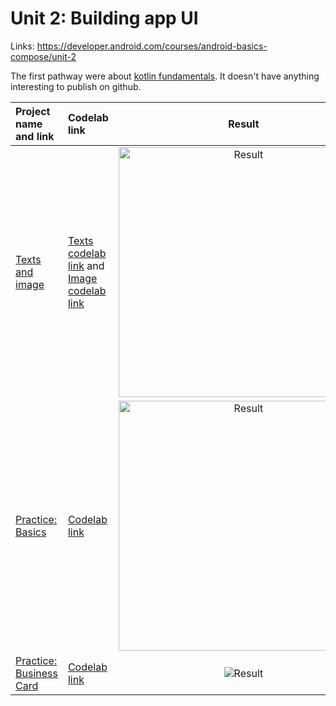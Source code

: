 # Unit 2: Building app UI

Links: https://developer.android.com/courses/android-basics-compose/unit-2

The first pathway were
about [kotlin fundamentals](https://developer.android.com/courses/pathways/android-basics-compose-unit-2-pathway-1).
It doesn't have anything interesting to publish on github.

| Project name and link                   | Codelab link                                                                                                                                                                                                        |                                 Result                                  |
|:----------------------------------------|:--------------------------------------------------------------------------------------------------------------------------------------------------------------------------------------------------------------------|:-----------------------------------------------------------------------:|
| [Texts and image](Textswithimage)       | [Texts codelab link](https://developer.android.com/codelabs/basic-android-kotlin-compose-text-composables) and [Image codelab link](https://developer.android.com/codelabs/basic-android-kotlin-compose-add-images) | <img src="Textswithimage/result/result.png" alt="Result" height="400"/> |
| [Practice: Basics](Basicspractice)      | [Codelab link](https://developer.android.com/codelabs/basic-android-kotlin-compose-composables-practice-problems)                                                                                                   | <img src="Basicspractice/result/result.png" alt="Result" height="400"/> |
| [Practice: Business Card](BusinessCard) | [Codelab link](https://developer.android.com/codelabs/basic-android-kotlin-compose-business-card)                                                                                                                   |  <img src="BusinessCard/result/result.png" alt="Result" heigh="400"/>   |
